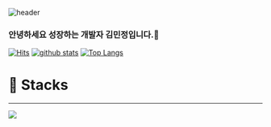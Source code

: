 
![header](https://capsule-render.vercel.app/api?type=waving&color=auto&height=300&section=header&text=mingsound&fontSize=90&animation=fadeIn)

### 안녕하세요 성장하는 개발자 김민정입니다.👋
[![Hits](https://hits.seeyoufarm.com/api/count/incr/badge.svg?url=https%3A%2F%2Fgithub.com%2Fmingsound21%2Fhit-counter&count_bg=%2365B2F7&title_bg=%23555555&icon=&icon_color=%23E7E7E7&title=hits&edge_flat=false)](https://hits.seeyoufarm.com) 
[![github stats](https://github-readme-stats.vercel.app/api?username=mingsound21&show_icons=true&hide_border=true)](https://github.com/mingsound21)
[![Top Langs](https://github-readme-stats.vercel.app/api/top-langs/?username=mingsound21&layout=compact)](https://github.com/mingsound21)

# 💫 Stacks
------------------------------------------------
<img src="https://img.shields.io/badge/python-3776AB?style=for-the-badge&logo=python&logoColor=white"> 
